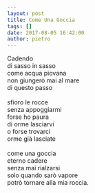 ```yaml
---
layout: post
title: Come Una Goccia
tags: []
date: 2017-08-05 16:42:00
author: pietro
---
```

Cadendo<br/>di sasso in sasso<br/>come acqua piovana<br/>non giungerò mai al mare<br/>di questo passo<br/><br/>sfioro le rocce<br/>senza appoggiarmi<br/>forse ho paura<br/>di orme lasciarvi<br/>o forse trovarci<br/>orme già lasciate<br/><br/>come una goccia<br/>eterno cadere<br/>senza mai rialzarsi<br/>solo quando sarò vapore<br/>potrò tornare alla mia roccia.
